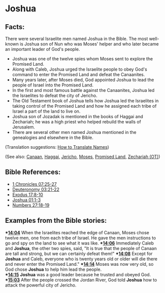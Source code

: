 # Joshua #

## Facts: ##

There were several Israelite men named Joshua in the Bible. The most well-known is Joshua son of Nun who was Moses' helper and who later became an important leader of God's people.

* Joshua was one of the twelve spies whom Moses sent to explore the Promised Land.
* Along with Caleb, Joshua urged the Israelite people to obey God's command to enter the Promised Land and defeat the Canaanites.
* Many years later, after Moses died, God appointed Joshua to lead the people of Israel into the Promised Land.
* In the first and most famous battle against the Canaanites, Joshua led the Israelites to defeat the city of Jericho.
* The Old Testament book of Joshua tells how Joshua led the Israelites in taking control of the Promised Land and how he assigned each tribe of Israel a part of the land to live on.
* Joshua son of Jozadak is mentioned in the books of Haggai and Zechariah; he was a high priest who helped rebuild the walls of Jerusalem.
* There are several other men named Joshua mentioned in the genealogies and elsewhere in the Bible.
  

(Translation suggestions: [How to Translate Names](en/ta-vol1/translate/man/translate-names))

(See also: [Canaan](../other/canaan.md), [Haggai](../other/haggai.md), [Jericho](../other/jericho.md), [Moses](../other/moses.md), [Promised Land](../kt/promisedland.md), [Zechariah (OT)](../other/zechariahot.md))
 
## Bible References: ##

* [1 Chronicles 07:25-27](en/tn/1ch/help/07/25)
* [Deuteronomy 03:21-22](en/tn/deu/help/03/21)
* [Exodus 17:8-10](en/tn/exo/help/17/08)
* [Joshua 01:1-3](en/tn/jos/help/01/01)
* [Numbers 27:18-19](en/tn/num/help/27/18)

## Examples from the Bible stories: ##

  __*[14:04](en/tn/obs/help/14/04)__ When the Israelites reached the edge of Canaan, Moses chose twelve men, one from each tribe of Israel. He gave the men instructions to go and spy on the land to see what it was like.
  __*[14:06](en/tn/obs/help/14/06)__  Immediately Caleb and __Joshua__, the other two spies, said, "It is true that the people of Canaan are tall and strong, but we can certainly defeat them!"
  __*[14:08](en/tn/obs/help/14/08)__ Except for __Joshua__ and Caleb, everyone who is twenty years old or older will die there and never enter the Promised Land."
  __*[14:14](en/tn/obs/help/14/14)__ Moses was now very old, so God chose __Joshua__ to help him lead the people.  
  __*[14:15](en/tn/obs/help/14/15)__ __Joshua__ was a good leader because he trusted and obeyed God. 
  __*[15:03](en/tn/obs/help/15/03)__ After the people crossed the Jordan River, God told __Joshua__ how to attack the powerful city of Jericho.